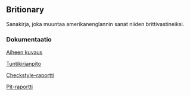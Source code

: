 ## **Britionary**
Sanakirja, joka muuntaa amerikanenglannin sanat niiden brittivastineiksi.
### **Dokumentaatio**
[Aiheen kuvaus](dokumentaatio/aiheenKuvausJaRakenne.md)

[Tuntikirjanpito](dokumentaatio/tuntikirjanpito.md)

[Checkstyle-raportti](https://htmlpreview.github.io/?https://github.com/reykjaviks/britionary/blob/master/dokumentaatio/checkstyle-raportti/checkstyle.html)

[Pit-raportti](https://htmlpreview.github.io/?https://github.com/reykjaviks/britionary/blob/master/dokumentaatio/pit-raportti/201701111455/index.html)
